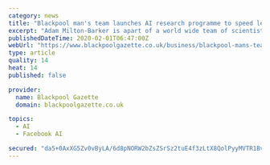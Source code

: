 ```yaml
---
category: news
title: "Blackpool man's team launches AI research programme to speed leukaemia diagnoses"
excerpt: "Adam Milton-Barker is apart of a world wide team of scientists and computer experts who have founded the Peter Moss Leukaemia Artificial Intelligence Research Association ... Adam said: “I reached out to a Facebook group where the project came to the attention of a professor at Kansas State University in the USA, Ho Leung Ng, who was also ..."
publishedDateTime: 2020-02-01T06:47:00Z
webUrl: "https://www.blackpoolgazette.co.uk/business/blackpool-mans-team-launches-ai-research-programme-speed-leukaemia-diagnoses-1381399"
type: article
quality: 14
heat: 14
published: false

provider:
  name: Blackpool Gazette
  domain: blackpoolgazette.co.uk

topics:
  - AI
  - Facebook AI

secured: "da5+0AxXG5Zv0vByLA/6d8pNORW2bZsZSrSz2tuE4f3zLtX8QolPyyMVTR1Bv3tckgPDYeU/Ef2IaAtqyYQALAk2WbL9sOd809tq0mqSFZSazm71lo0tmIkcRUAYTuCY9dhqlMgPqFe+IG7TupIE/rOkKsy8hFcg+VBHnw8RaNHcWAVac7ootVk2ruiMsva+sPSEn5qoMyoNVnIPmVT8OU4HpqbBBwd/hjQvAPRX/nRXdaHDiY7JCml5pmAA9jgCUnii7Sy5/RNHDrm9L6dhyBym/n6iaxEWbA3nd1Oa2jJuycRFA+Unwx6VN5w2cSiI;vX/uTgn1bluvrjVeN7PzHg=="
---
```



